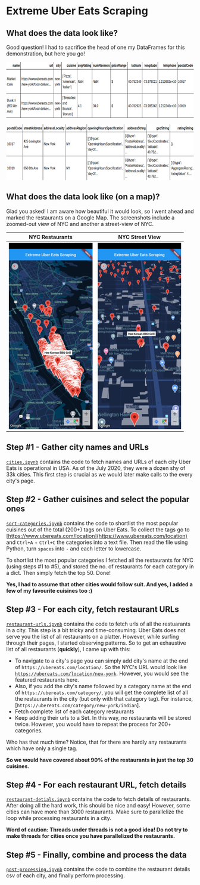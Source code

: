 # Extreme Uber Eats Scraping


## What does the data look like?
Good question! I had to sacrifice the head of one my DataFrames for this demonstration, but here you go!
<p></p>
<kbd><img src="https://github.com/gsunit/Extreme-Uber-Eats-Scraping/blob/master/assets/df_head_1.png" height="150" /></kbd>
<p></p>
<kbd><img src="https://github.com/gsunit/Extreme-Uber-Eats-Scraping/blob/master/assets/df_head_2.png" height="150"" /></kbd>

## What does the data look like (on a map)?
Glad you asked! I am aware how beautiful it would look, so I went ahead and marked the restaurants on a Google Map. The screenshots include a zoomed-out view of NYC and another a street-view of NYC.
<p></p>



 
| NYC Restaurants | NYC Street View |
| ------------- | ------------- |
| <kbd><img src="https://github.com/gsunit/Extreme-Uber-Eats-Scraping/blob/master/assets/app_ss_1.jpg" height="500" /></kbd> | <kbd><img src="https://github.com/gsunit/Extreme-Uber-Eats-Scraping/blob/master/assets/app_ss_2.jpg" height="500" /></kbd> |


## Step #1 - Gather city names and URLs
[`cities.ipynb`]() contains the code to fetch names and URLs of each city Uber Eats is operational in USA. As of the July 2020, they were a dozen shy of 33k cities. This first step is crucial as we would later make calls to the every city's page.

## Step #2 - Gather cuisines and select the popular ones
[`sort-categories.ipynb`]() contains the code to shortlist the most popular cuisines out of the total (200+) tags on Uber Eats. To collect the tags go to [https://www.ubereats.com/location](https://www.ubereats.com/location) and `Ctrl+A` + `Ctrl+C` the categories into a text file. Then read the file using Python, turn `spaces` into `-` and each letter to lowercase.

To shortlist the most popular categories I fetched all the restaurants for NYC (using steps #1 to #5), and stored the no. of restaurants for each category in a dict. Then simply fetch the top 50. Done!

**Yes, I had to assume that other cities would follow suit. And yes, I added a few of my favourite cuisines too :)**

## Step #3 - For each city, fetch restaurant URLs
[`restaurant-urls.ipynb`]() contains the code to fetch urls of all the restuarants in a city. This step is a bit tricky and time-consuming. Uber Eats does not serve you the list of all restaurants on a platter. However, while surfing through their pages, I started observing patterns. So to get an exhaustive list of all restaurants (**quickly**), I came up with this:

- To navigate to a city's page you can simply add city's name at the end of `https://ubereats.com/location/`. So the NYC's URL would look like [`https://ubereats.com/location/new-york`](`https://ubereats.com/location/new-york`). However, you would see the featured restaurants here.
- Also, if you add the city's name followed by a category name at the end of `https://ubereats.com/category/`, you will get the complete list of all the restaurants in the city (but only with that category tag). For instance, [`https://ubereats.com/category/new-york/indian`].
- Fetch complete list of each category restaurants
- Keep adding their urls to a Set. In this way, no restaurants will be stored twice. However, you would have to repeat the process for 200+ categories. 

Who has that much time? Notice, that for there are hardly any restaurants which have only a single tag.

**So we would have covered about 90% of the restaurants in just the top 30 cuisines.**

## Step #4 - For each restaurant URL, fetch details
[`restaurant-detials.ipynb`]() contains the code to fetch details of restaurants. After doing all the hard work, this should be nice and easy! However, some cities can have more than 3000 restaurants. Make sure to parallelize the loop while processing restaurants in a city.

**Word of caution: Threads under threads is not a good idea! Do not try to make threads for cities once you have parallelized the restaurants.**

## Step #5 - Finally, combine and process the data
[`post-processing.ipynb`]() contains the code to combine the restaurant details csv of each city, and finally perform processing.
